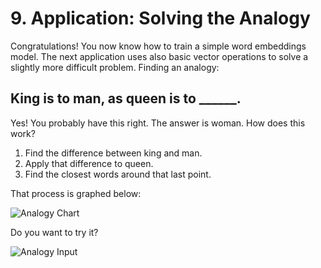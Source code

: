 # 9. Application: Solving the Analogy

Congratulations! You now know how to train a simple word embeddings model. The next application uses also basic vector operations to solve a slightly more difficult problem. Finding an analogy:

## King is to man, as queen is to ______.

Yes! You probably have this right. The answer is woman. How does this work? 

1. Find the difference between king and man.
2. Apply that difference to queen.
3. Find the closest words around that last point.

That process is graphed below:

![Analogy Chart]()

Do you want to try it?

![Analogy Input]()

